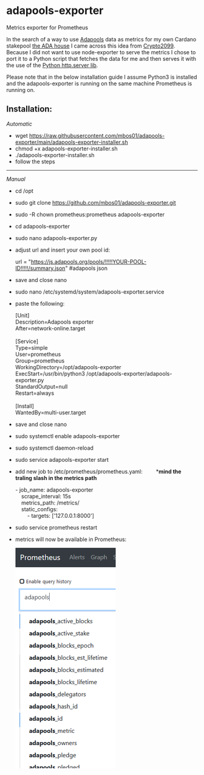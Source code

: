 # adapools-exporter
Metrics exporter for Prometheus

In the search of a way to use [Adapools](https://www.adapools.org) data as metrics for my own Cardano stakepool [the ADA house](https://the.adahou.se) I came across this idea from [Crypto2099](https://crypto2099.io/adding-pool-stats-to-grafana-dashboard/). Because I did not want to use node-exporter to serve the metrics I chose to port it to a Python script that fetches the data for me and then serves it with the use of the [Python http.server lib](https://docs.python.org/3/library/http.server.html).

Please note that in the below installation guide I assume Python3 is installed and the adapools-exporter is running on the same machine Prometheus is running on.

Installation:
-------------
*Automatic*
+ wget https://raw.githubusercontent.com/mbos01/adapools-exporter/main/adapools-exporter-installer.sh
+ chmod +x adapools-exporter-installer.sh
+ ./adapools-exporter-installer.sh
+ follow the steps<p>
-------------
*Manual*
+ cd /opt
+ sudo git clone https://github.com/mbos01/adapools-exporter.git
+ sudo -R chown prometheus:prometheus adapools-exporter
+ cd adapools-exporter
+ sudo nano adapools-exporter.py 
+ adjust url and insert your own pool id:

    url = "https://js.adapools.org/pools/!!!!!YOUR-POOL-ID!!!!!/summary.json" #adapools json<br>
+ save and close nano
+ sudo nano /etc/systemd/system/adapools-exporter.service
+ paste the following:

    [Unit]<br>
    Description=Adapools exporter<br>
    After=network-online.target<br>
    <br>
    [Service]<br>
    Type=simple<br>
    User=prometheus<br>
    Group=prometheus<br>
    WorkingDirectory=/opt/adapools-exporter<br>
    ExecStart=/usr/bin/python3 /opt/adapools-exporter/adapools-exporter.py<br>
    StandardOutput=null<br>
    Restart=always<br>
    <br>
    [Install]<br>
    WantedBy=multi-user.target<br>

+ save and close nano
+ sudo systemctl enable adapools-exporter
+ sudo systemctl daemon-reload
+ sudo service adapools-exporter start

+ add new job to /etc/prometheus/prometheus.yaml: &nbsp;&nbsp;&nbsp;&nbsp;&nbsp;&nbsp;&nbsp;&nbsp;***mind the traling slash in the metrics path**

    \- job_name: adapools-exporter<br>
    &nbsp;&nbsp;&nbsp;&nbsp;scrape_interval: 15s<br>
    &nbsp;&nbsp;&nbsp;&nbsp;metrics_path: /metrics/<br>
    &nbsp;&nbsp;&nbsp;&nbsp;static_configs:<br>
    &nbsp;&nbsp;&nbsp;&nbsp;&nbsp;&nbsp;&nbsp;&nbsp;\- targets: ['127.0.0.1:8000']<p>
    
+ sudo service prometheus restart 
+ metrics will now be available in Prometheus:<p>
![alt text](https://github.com/mbos01/adapools-exporter/blob/main/adapools.png?raw=true)

